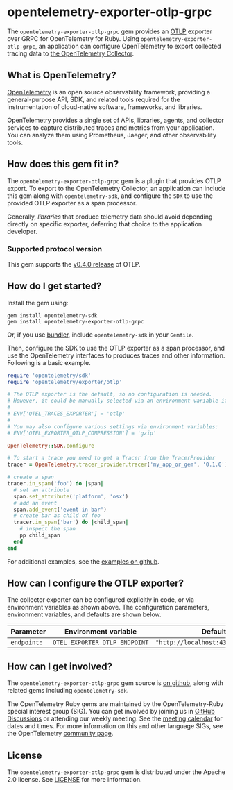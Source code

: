 # opentelemetry-exporter-otlp-grpc

The `opentelemetry-exporter-otlp-grpc` gem provides an [OTLP](https://github.com/open-telemetry/opentelemetry-proto) exporter over GRPC for OpenTelemetry for Ruby. Using `opentelemetry-exporter-otlp-grpc`, an application can configure OpenTelemetry to export collected tracing data to [the OpenTelemetry Collector][opentelemetry-collector-home].

## What is OpenTelemetry?

[OpenTelemetry][opentelemetry-home] is an open source observability framework, providing a general-purpose API, SDK, and related tools required for the instrumentation of cloud-native software, frameworks, and libraries.

OpenTelemetry provides a single set of APIs, libraries, agents, and collector services to capture distributed traces and metrics from your application. You can analyze them using Prometheus, Jaeger, and other observability tools.

## How does this gem fit in?

The `opentelemetry-exporter-otlp-grpc` gem is a plugin that provides OTLP export. To export to the OpenTelemetry Collector, an application can include this gem along with `opentelemetry-sdk`, and configure the `SDK` to use the provided OTLP exporter as a span processor.

Generally, *libraries* that produce telemetry data should avoid depending directly on specific exporter, deferring that choice to the application developer.

### Supported protocol version

This gem supports the [v0.4.0 release](https://github.com/open-telemetry/opentelemetry-proto/releases/tag/v0.4.0) of OTLP.

## How do I get started?

Install the gem using:

```
gem install opentelemetry-sdk
gem install opentelemetry-exporter-otlp-grpc
```

Or, if you use [bundler][bundler-home], include `opentelemetry-sdk` in your `Gemfile`.

Then, configure the SDK to use the OTLP exporter as a span processor, and use the OpenTelemetry interfaces to produces traces and other information. Following is a basic example.

```ruby
require 'opentelemetry/sdk'
require 'opentelemetry/exporter/otlp'

# The OTLP exporter is the default, so no configuration is needed.
# However, it could be manually selected via an environment variable if required:
#
# ENV['OTEL_TRACES_EXPORTER'] = 'otlp'
#
# You may also configure various settings via environment variables:
# ENV['OTEL_EXPORTER_OTLP_COMPRESSION'] = 'gzip'

OpenTelemetry::SDK.configure

# To start a trace you need to get a Tracer from the TracerProvider
tracer = OpenTelemetry.tracer_provider.tracer('my_app_or_gem', '0.1.0')

# create a span
tracer.in_span('foo') do |span|
  # set an attribute
  span.set_attribute('platform', 'osx')
  # add an event
  span.add_event('event in bar')
  # create bar as child of foo
  tracer.in_span('bar') do |child_span|
    # inspect the span
    pp child_span
  end
end
```

For additional examples, see the [examples on github][examples-github].

## How can I configure the OTLP exporter?

The collector exporter can be configured explicitly in code, or via environment variables as shown above. The configuration parameters, environment variables, and defaults are shown below.

| Parameter           | Environment variable                         | Default                             |
| ------------------- | -------------------------------------------- | ----------------------------------- |
| `endpoint:`         | `OTEL_EXPORTER_OTLP_ENDPOINT`                | `"http://localhost:4318/v1/traces"` |


## How can I get involved?

The `opentelemetry-exporter-otlp-grpc` gem source is [on github][repo-github], along with related gems including `opentelemetry-sdk`.

The OpenTelemetry Ruby gems are maintained by the OpenTelemetry-Ruby special interest group (SIG). You can get involved by joining us in [GitHub Discussions][discussions-url] or attending our weekly meeting. See the [meeting calendar][community-meetings] for dates and times. For more information on this and other language SIGs, see the OpenTelemetry [community page][ruby-sig].

## License

The `opentelemetry-exporter-otlp-grpc` gem is distributed under the Apache 2.0 license. See [LICENSE][license-github] for more information.


[opentelemetry-collector-home]: https://opentelemetry.io/docs/collector/about/
[opentelemetry-home]: https://opentelemetry.io
[bundler-home]: https://bundler.io
[repo-github]: https://github.com/open-telemetry/opentelemetry-ruby
[license-github]: https://github.com/open-telemetry/opentelemetry-ruby/blob/main/LICENSE
[examples-github]: https://github.com/open-telemetry/opentelemetry-ruby/tree/main/examples
[ruby-sig]: https://github.com/open-telemetry/community#ruby-sig
[community-meetings]: https://github.com/open-telemetry/community#community-meetings
[discussions-url]: https://github.com/open-telemetry/opentelemetry-ruby/discussions
